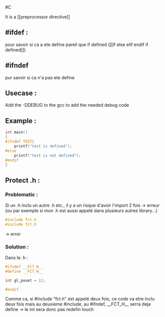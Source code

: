 #C 

It is a [[preprocessor directive]]
## \#ifdef :
pour savoir si ca a ete define
pareil que if defined ([[if else elif endif if defined]])

## \#ifndef
pur savoir si ca n'a pas ete define

## Usecase :
Add the -DDEBUG to the gcc to add the needed debug code

## Example :
```C:main.c
int main()
{
#ifndef TEST1
	printf("test is defined");
#else
	printf("test is not defined");
#endif
}
```

## Protect .h :
### Problematic : 
Si un .h inclu un autre .h etc., il y a un risque d'avoir l'import 2 fois -> erreur 
(ou par exemple si mon .h est aussi appelé dans plusieurs autres library...)
```C:main.c
#include fct.h
#include fct.h
```
-> error
### Solution :
Dans le .h :
```C:fct.h
#ifndef __FCT_H__
#define __FCT_H__

int gl_pouet = 12;

#endif
```
Comme ca, si \#include "fct.h" est appelé deux fois, ce code va etre inclu deux fois mais au deuxieme \#include, au \#ifndef, \_\_FCT\_H\_\_ serra deja define -> le int sera donc pas redefin
touch 